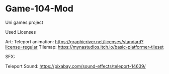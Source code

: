 # Game-104-Mod
Uni games project

Used Licenses 

Art:
Teleport animation: https://graphicriver.net/licenses/standard?license=regular
Tilemap: https://mynastudios.itch.io/basic-platformer-tileset

SFX:

Teleport Sound: https://pixabay.com/sound-effects/teleport-14639/


